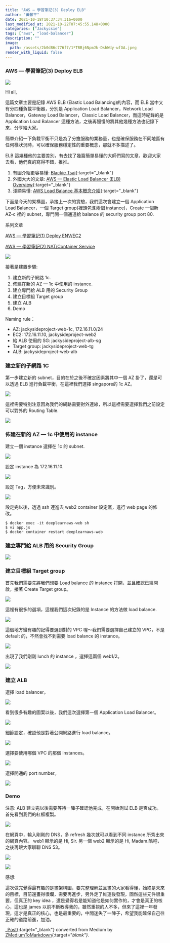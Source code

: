 ```yaml
---
title: "AWS — 學習筆記(3) Deploy ELB"
author: "黃馨平"
date: 2021-10-18T10:37:34.316+0000
last_modified_at: 2021-10-22T07:45:55.148+0000
categories: ["Jackycsie"]
tags: ["aws", "load-balancer"]
description: ""
image:
  path: /assets/2b0d86c776f7/1*TBBj6NpmJk-DshWdy-wfGA.jpeg
render_with_liquid: false
---
```


### AWS — 學習筆記\(3\) Deploy ELB


![](/assets/2b0d86c776f7/1*TBBj6NpmJk-DshWdy-wfGA.jpeg)


Hi all,

這篇文章主要是記錄 AWS ELB \(Elastic Load Balancing\)的內容，而 ELB 當中又有分四種負載平衡器，分別是 Application Load Balancer，Network Load Balancer，Gateway Load Balancer，Classic Load Balancer，而這時紀錄的是Application Load Balancer 這種方法，之後再慢慢的將其他幾種方法也記錄下來，分享給大家。

簡單介紹一下負載平衡不只是為了分擔服務的業務量，也是確保服務在不同地區有任何樣狀況時，可以確保服務穩定性的重要概念，那就不多描述了。

ELB 這幾種他的主要差別，有去找了幾篇簡單易懂的大師們寫的文章，歡迎大家去看，他們真的寫得不錯，推推。
1. 有圖介紹更容易懂: [Blackie Tsai](https://ithelp.ithome.com.tw/articles/10192245){:target="_blank"}
2. 外國大大的文章: [AWS — Elastic Load Balancer \(ELB\) Overview](https://medium.com/awesome-cloud/aws-elastic-load-balancer-elb-overview-introduction-to-aws-elb-alb-nlb-gwlb-e2820fe8fe27){:target="_blank"}
3. 淺顯易懂: [AWS Load Balance 基本概念介紹](https://medium.com/@chihsuan/aws-load-balance-%E5%9F%BA%E6%9C%AC%E6%A6%82%E5%BF%B5%E4%BB%8B%E7%B4%B9-33c30a59b596){:target="_blank"}


下面是今天的架構圖，承接上一次的實驗，我們這次會建立一個 Application Load Balancer，一個 Target group\(裡頭包含兩個 instance\)，Create 一個新 AZ\-c 裡的 subnet，專門開一個通道給 balance 的 security group port 80\.

系列文章

[AWS — 學習筆記\(1\) Deploy ENV/EC2](../ea5e5f56d936/)

[AWS — 學習筆記\(2\) NAT/Container Service](../e23d78f1ab55/)


![](/assets/2b0d86c776f7/1*gkjA3HzFoqMEPQvKg3u4yg.png)


接著是建置步驟:
1. 建立新的子網路 1c\.
2. 佈建在新的 AZ — 1c 中使用的 instance\.
3. 建立專門給 ALB 用的 Security Group
4. 建立目標組 Target group
5. 建立 ALB
6. Demo


Naming rule：
- AZ: jackysideproject\-web\-1c, 172\.16\.11\.0/24
- EC2: 172\.16\.11\.10, jackysideproject\-web2
- 給 ALB 使用的 SG: jackysideproject\-alb\-sg
- Target group: jackysideproject\-web\-tg
- ALB: jackysideproject\-web\-alb

### 建立新的子網路 1C

第一步建立新的 subnet，目的在於之後不確定因素將其中一個 AZ 掛了，還是可以透過 ELB 進行負載平衡，在這裡我們選擇 singapore的 1c AZ。


![](/assets/2b0d86c776f7/1*4QuotLBHWzhUjWnEfupZmA.png)


這裡需要特別注意因為我們的網路需要對外連線，所以這裡需要選擇我們之前設定可以對外的 Routing Table\.


![](/assets/2b0d86c776f7/1*bANUEe3J5OXy2Jodw3m4ZQ.png)

### 佈建在新的 AZ — 1c 中使用的 instance

建立一個 instance 選擇在 1c 的 subnet\.


![](/assets/2b0d86c776f7/1*gXGE8pncStzTbNJ_S2ANoQ.png)


設定 instance 為 172\.16\.11\.10\.


![](/assets/2b0d86c776f7/1*cyWnoHXv2SAg132XBhI-qw.png)


設定 Tag，方便未來識別。


![](/assets/2b0d86c776f7/1*wtOqTuGmIKDo5URu4fsv-A.png)


設定完以後，透過 ssh 連進去 web2 container 設定黨，進行 web page 的修改。
```
$ docker exec -it deeplearnaws-web sh
$ vi app.js
$ docker container restart deeplearnaws-web
```
### 建立專門給 ALB 用的 Security Group


![](/assets/2b0d86c776f7/1*mLKjB0nSptMrGPQMgpsBbw.png)

### 建立目標組 Target group

首先我們需要先將我們想要 Load balance 的 instance 打開，並且確認已經開啟，接著 Create Target group。


![](/assets/2b0d86c776f7/1*lF_SyZHUIB-IGI6gCwltnw.png)


這裡有很多的選項，這裡我們這次紀錄的是 Instance 的方法做 load balance\.


![](/assets/2b0d86c776f7/1*iL55QV35O2ObEA6XZA9eVw.png)


這個地方蠻有趣的記得要選到對的 VPC 喔～我們需要選擇自己建立的 VPC，不是 default 的，不然會找不到需要 load balance 的 instance。


![](/assets/2b0d86c776f7/1*BfjpHOUXboSAWIX2GXsL6g.png)


出現了我們剛剛 lunch 的 instance ，選擇這兩個 web1/2。


![](/assets/2b0d86c776f7/1*SPQt9uvcUHlxw6rE_fULrQ.png)

### 建立 ALB

選擇 load balancer。


![](/assets/2b0d86c776f7/1*hquxgrejix4wC2Hl6jJVxg.png)


看到很多有趣的圖案以後，我們這次選擇第一個 Application Load Balancer。


![](/assets/2b0d86c776f7/1*C3abyRsD0C8Sb77-Bkj0-w.png)


細節設定，確認他是對著公開網路進行 load balance。


![](/assets/2b0d86c776f7/1*2-Odhg-WEcU8VOnxXd-y8g.png)


選擇要使用哪個 VPC 的那個 instances。


![](/assets/2b0d86c776f7/1*xQNNZbSQhufWr8Z3p0P7CA.png)


選擇開通的 port number。


![](/assets/2b0d86c776f7/1*ZEiQhfb_rNBmg_YhaKAawA.png)

### Demo

注意: ALB 建立完以後需要等待一陣子確認他完成，在開始測試 ELB 是否成功。首先看到我們的紅框複製。


![](/assets/2b0d86c776f7/1*sHQQPUnNPS49TVlk4Znilg.png)


在網頁中，輸入剛剛的 DNS，多 refresh 幾次就可以看到不同 instance 所秀出來的網頁內容。 web1 顯示的是 Hi, Sir\. 另一個 web2 顯示的是 Hi, Madam\.酷吧，之後再跟大家聊聊 DNS 53。


![](/assets/2b0d86c776f7/1*jmpgdTdbKaDGS5FoivvCxg.png)



![](/assets/2b0d86c776f7/1*sL_BPvcRjhf8Q1OmBIBopQ.png)


感想:

這次做完覺得最有趣的是畫架構圖，要完整理解並且畫的大家看得懂，始終是未來的目標，目前還畫得很爛，需要再進步，另外走了維運後發現，固然這些元件很重要，但真正的 key idea ，還是覺得若是能知道他是如何實作的，才會是真正的核心，這也是 james 以前不斷教導我的，雖然重視的人不多，但來了這裡一年發現，這才是真正的核心，也是最重要的，中間迷失了一陣子，希望我能確保自己往正確的道路前進，加油。



_[Post](https://medium.com/jacky-life/aws-%E5%AD%B8%E7%BF%92%E7%AD%86%E8%A8%98-3-deploy-elb-2b0d86c776f7){:target="_blank"} converted from Medium by [ZMediumToMarkdown](https://github.com/ZhgChgLi/ZMediumToMarkdown){:target="_blank"}._
